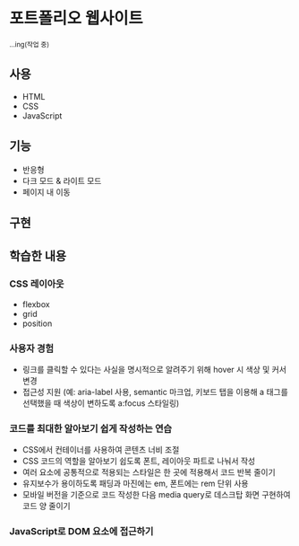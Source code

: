 <h1>포트폴리오 웹사이트</h1>
<small>...ing(작업 중)</small>

<h2>사용</h2>
<ul>
  <li>HTML</li>
  <li>CSS</li>
  <li>JavaScript</li>
</ul>

<h2>기능</h2>
<ul>
  <li>반응형</li>
  <li>다크 모드 & 라이트 모드</li>
  <li>페이지 내 이동</li>
</ul>

<h2>구현</h2>

<h2>학습한 내용</h2>
<h3>CSS 레이아웃</h3>
<ul>
  <li>flexbox</li>
  <li>grid</li>
  <li>position</li>
</ul>
<h3>사용자 경험</h3>
  <ul>
    <li>링크를 클릭할 수 있다는 사실을 명시적으로 알려주기 위해 hover 시 색상 및 커서 변경</li>
  <li>접근성 지원
    (예: aria-label 사용, semantic 마크업, 키보드 탭을 이용해 a 태그를 선택했을 때 색상이 변하도록 a:focus 스타일링)</li>
  </ul>
<h3>코드를 최대한 알아보기 쉽게 작성하는 연습</h3>
  <ul>
    <li>CSS에서 컨테이너를 사용하여 콘텐츠 너비 조절</li>
    <li>CSS 코드의 역할을 알아보기 쉽도록 폰트, 레이아웃 파트로 나눠서 작성</li>
    <li>여러 요소에 공통적으로 적용되는 스타일은 한 곳에 적용해서 코드 반복 줄이기</li>
    <li>유지보수가 용이하도록 패딩과 마진에는 em, 폰트에는 rem 단위 사용</li>
    <li>모바일 버전을 기준으로 코드 작성한 다음 media query로 데스크탑 화면 구현하여 코드 양 줄이기</li>
  </ul>
<h3>JavaScript로 DOM 요소에 접근하기</h3>
